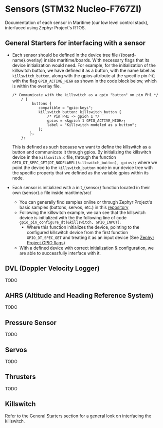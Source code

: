 # Sensors (STM32 Nucleo-F767ZI)
Documentation of each sensor in Maritime (our low level control stack), interfaced using Zephyr Project's RTOS.

## General Starters for interfacing with a sensor
* Each sensor should be defined in the device tree file ({board-name}.overlay)
inside maritime/boards. With necessary flags that its device initialization would
need. 
    For example, for the initialization of the killswitch button, we have defined
    it as a button, with the name label as `killswitch_button`, along with the 
    gpios attribute at the specific pin `PH1` with the flag `GPIO_ACTIVE_HIGH` as
    shown in the code block below, which is within the overlay file.
    ```
    /* Communicate with the killswitch as a gpio "button" on pin PH1 */
        / {
             buttons {
                compatible = "gpio-keys";
                killswitch_button: killswitch_button {
                    /* Pin PH1 -> gpioh 1 */
                    gpios = <&gpioh 1 GPIO_ACTIVE_HIGH>;
                    label = "Killswitch modeled as a button";
                };
            };  
        };

    ```
    This is defined as such because we want to define the killswitch as a button 
    and communicate it through gpios. By initializing the killswitch device in the
    `killswitch.c` file, through the function `GPIO_DT_SPEC_GET(DT_NODELABEL(killswitch_button), gpios);` 
    where we point the device to the `killswitch_button` node in our device tree
    with the specific property that we defined as the variable gpios within its 
    node.
     
    
* Each sensor is initialized with a init_{sensor} function located in their own
{sensor}.c file inside maritime/src/
    * You can generally find samples online or through Zephyr Project's basic
    samples (buttons, servos, etc.) in this [repository](https://github.com/zephyrproject-rtos/zephyr/tree/main/samples/basic)
    * Following the killswitch example, we can see that the killswitch device is 
    initialized with the the following line of code `gpio_pin_configure_dt(&killswitch, GPIO_INPUT);`
        * Where this function initializes the device, pointing to the configured killswitch device from the first function `GPIO_DT_SPEC_GET` and treating it as an input device (See [Zephyr Project GPIO flags](https://docs.zephyrproject.org/latest/hardware/peripherals/gpio.html#c.GPIO_INPUT))
     * With a defined device with correct initialization & configuration, we are able to successfully interface with it.


## DVL (Doppler Velocity Logger)
TODO


## AHRS (Altitude and Heading Reference System)
TODO


## Pressure Sensor 
TODO


## Servos
TODO


## Thrusters  
TODO


## Killswitch 
Refer to the General Starters section for a general look on interfacing the killswitch.
